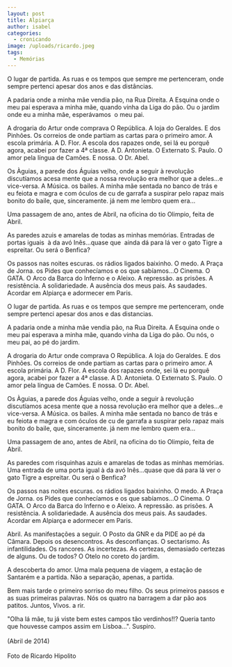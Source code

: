 ```yaml
---
layout: post
title: Alpiarça
author: isabel
categories:
  - cronicando
image: /uploads/ricardo.jpeg
tags:
  - Memórias
---
```

O lugar de partida. As ruas e os tempos que sempre me pertenceram, onde sempre pertenci apesar dos anos e das dist&acirc;ncias.

A padaria onde a minha m&atilde;e vendia p&atilde;o, na Rua Direita. A Esquina onde o meu pai esperava a minha m&atilde;e, quando vinha da Liga do p&atilde;o. Ou o jardim onde eu a minha m&atilde;e, esper&aacute;vamos&nbsp; o meu pai.

A drogaria do Artur onde comprava O Rep&uacute;blica. A loja do Geraldes. E dos Pinh&otilde;es. Os correios de onde partiam as cartas para o primeiro amor. A escola prim&aacute;ria. A D. Flor. A escola dos rapazes onde, sei l&aacute; eu porqu&ecirc; agora, acabei por fazer a 4&ordf; classe. A D. Antonieta. O Externato S. Paulo. O amor pela l&iacute;ngua de Cam&otilde;es. E nossa. O Dr. Abel.

Os &Agrave;guias, a parede dos &Aacute;guias velho, onde a seguir &agrave; revolu&ccedil;&atilde;o discut&iacute;amos acesa mente que a nossa revolu&ccedil;&atilde;o era melhor que a deles...e vice-versa. A M&uacute;sica. os bailes. A minha m&atilde;e sentada no banco de tr&aacute;s e eu feiota e magra e com &oacute;culos de cu de garrafa a suspirar pelo rapaz mais bonito do baile, que, sinceramente. j&aacute; nem me lembro quem era...

Uma passagem de ano, antes de Abril, na oficina do tio Olimpio, feita de Abril.

As paredes azuis e amarelas de todas as minhas mem&oacute;rias. Entradas de portas iguais&nbsp; &agrave; da av&oacute; In&ecirc;s...quase que&nbsp; ainda d&aacute; para l&aacute; ver o gato Tigre a espreitar. Ou ser&aacute; o Benfica?

Os passos nas noites escuras. os r&aacute;dios ligados baixinho. O medo. A Pra&ccedil;a de Jorna. os Pides que conhec&iacute;amos e os que sab&iacute;amos...O Cinema. O GATA. O Arco da Barca do Inferno e o Aleixo. A repress&atilde;o. as pris&otilde;es. A resist&ecirc;ncia. A solidariedade. A aus&ecirc;ncia dos meus pais. As saudades. Acordar em Alpiar&ccedil;a e adormecer em Paris.

O lugar de partida. As ruas e os tempos que sempre me pertenceram, onde sempre pertenci apesar dos anos e das distancias.

A padaria onde a minha m&atilde;e vendia p&atilde;o, na Rua Direita. A Esquina onde o meu pai esperava a minha m&atilde;e, quando vinha da Liga do p&atilde;o. Ou n&oacute;s, o meu pai, ao pé do jardim.&nbsp;

A drogaria do Artur onde comprava O Rep&uacute;blica. A loja do Geraldes. E dos Pinh&otilde;es. Os correios de onde partiam as cartas para o primeiro amor. A escola prim&aacute;ria. A D. Flor. A escola dos rapazes onde, sei l&aacute; eu porqu&ecirc; agora, acabei por fazer a 4&ordf; classe. A D. Antonieta. O Externato S. Paulo. O amor pela l&iacute;ngua de Cam&otilde;es. E nossa. O Dr. Abel.

Os &Agrave;guias, a parede dos &Aacute;guias velho, onde a seguir &agrave; revolu&ccedil;&atilde;o discut&iacute;amos acesa mente que a nossa revolu&ccedil;&atilde;o era melhor que a deles...e vice-versa. A M&uacute;sica. os bailes. A minha m&atilde;e sentada no banco de tr&aacute;s e eu feiota e magra e com &oacute;culos de cu de garrafa a suspirar pelo rapaz mais bonito do baile, que, sinceramente. j&aacute; nem me lembro quem era...

Uma passagem de ano, antes de Abril, na oficina do tio Olimpio, feita de Abril.

As paredes com risquinhas azuis e amarelas de todas as minhas mem&oacute;rias. Uma entrada de uma porta igual &agrave; da av&oacute; In&ecirc;s...quase que d&aacute; para l&aacute; ver o gato Tigre a espreitar. Ou ser&aacute; o Benfica?

Os passos nas noites escuras. os r&aacute;dios ligados baixinho. O medo. A Pra&ccedil;a de Jorna. os Pides que conhec&iacute;amos e os que sab&iacute;amos...O Cinema. O GATA. O Arco da Barca do Inferno e o Aleixo. A repress&atilde;o. as pris&otilde;es. A resist&ecirc;ncia. A solidariedade. A aus&ecirc;ncia dos meus pais. As saudades. Acordar em Alpiar&ccedil;a e adormecer em Paris.

Abril. As manifesta&ccedil;&otilde;es a seguir. O Posto da GNR e da PIDE ao pé da C&acirc;mara. Depois os desencontros. As desconfian&ccedil;as. O sectarismo. As infantilidades. Os rancores. As incertezas. As certezas, demasiado certezas de alguns. Ou de todos? O Otelo no coreto do jardim.

A descoberta do amor. Uma mala pequena de viagem, a esta&ccedil;&atilde;o de Santarém e a partida. N&atilde;o a separa&ccedil;&atilde;o, apenas, a partida.

Bem mais tarde o primeiro sorriso do meu filho. Os seus primeiros passos e as suas primeiras palavras. N&oacute;s os quatro na barragem a dar p&atilde;o aos patitos. Juntos, Vivos. a rir.

"Olha l&aacute; m&atilde;e, tu j&aacute; viste bem estes campos t&atilde;o verdinhos\!\!? Queria tanto que houvesse campos assim em Lisboa...". Suspiro.<br><br>(Abril de 2014)<br><br>Foto de Ricardo Hipolito

&nbsp;

<br>&nbsp;

